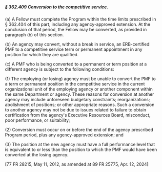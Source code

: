 ##### § 362.409 Conversion to the competitive service. #####

(a) A Fellow must complete the Program within the time limits prescribed in § 362.404 of this part, including any agency-approved extension. At the conclusion of that period, the Fellow may be converted, as provided in paragraph (b) of this section.

(b) An agency may convert, without a break in service, an ERB-certified PMF to a competitive service term or permanent appointment in any position for which they are qualified.

(c) A PMF who is being converted to a permanent or term position at a different agency is subject to the following conditions:

(1) The employing (or losing) agency must be unable to convert the PMF to a term or permanent position in the competitive service in the current organizational unit of the employing agency or another component within the same Department or agency. These reasons for conversion at another agency may include unforeseen budgetary constraints; reorganizations; abolishment of positions; or other appropriate reasons. Such a conversion to another agency may not be due to issues related to failure to obtain certification from the agency's Executive Resources Board, misconduct, poor performance, or suitability;

(2) Conversion must occur on or before the end of the agency prescribed Program period, plus any agency-approved extension; and

(3) The position at the new agency must have a full performance level that is equivalent to or less than the position to which the PMF would have been converted at the losing agency.

[77 FR 28215, May 11, 2012, as amended at 89 FR 25775, Apr. 12, 2024]